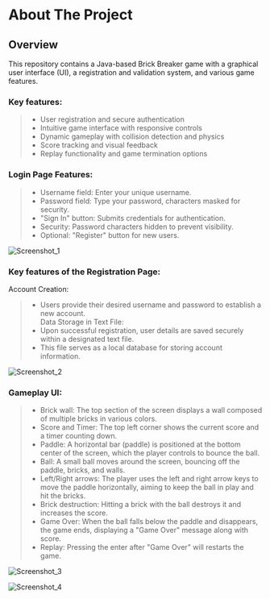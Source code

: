 # About The Project 

## Overview

This repository contains a Java-based Brick Breaker game with a graphical user interface (UI), a registration and validation system, and various game features.<br />

### Key features:

> - User registration and secure authentication<br />
> - Intuitive game interface with responsive controls<br />
> - Dynamic gameplay with collision detection and physics<br />
> - Score tracking and visual feedback<br />
> - Replay functionality and game termination options<br />

### Login Page Features:
> - Username field: Enter your unique username.<br />
> - Password field: Type your password, characters masked for security.<br />
> - "Sign In" button: Submits credentials for authentication.<br />
> - Security: Password characters hidden  to prevent visibility.<br />
> - Optional: "Register" button for new users.

![Screenshot_1](https://github.com/Prince-kumar27/CSE310-JavaProject/assets/111684530/61883f95-240c-4775-9a90-3b39bb3f45ec)<br />

### Key features of the Registration Page:<br />

Account Creation:<br />
> - Users provide their desired username and password to establish a new account.<br />
Data Storage in Text File:<br />
> - Upon successful registration, user details are saved securely within a designated text file.<br />
> - This file serves as a local database for storing account information.<br />

![Screenshot_2](https://github.com/Prince-kumar27/CSE310-JavaProject/assets/111684530/fcbacba8-9ff1-498f-8c4b-cd18e6985382)<br />

### Gameplay UI:<br />

> - Brick wall: The top section of the screen displays a wall composed of multiple bricks in various colors.<br />
> - Score and Timer: The top left corner shows the current score and a timer counting down.<br />
> - Paddle: A horizontal bar (paddle) is positioned at the bottom center of the screen, which the player controls to bounce the ball.<br />
> - Ball: A small ball moves around the screen, bouncing off the paddle, bricks, and walls.<br />
> - Left/Right arrows: The player uses the left and right arrow keys to move the paddle horizontally, aiming to keep the ball in play and hit the bricks.<br />
> - Brick destruction: Hitting a brick with the ball destroys it and increases the score.<br />
> - Game Over: When the ball falls below the paddle and disappears, the game ends, displaying a "Game Over" message along with score.<br />
> - Replay: Pressing the enter after "Game Over" will restarts the game.<br />


![Screenshot_3](https://github.com/Prince-kumar27/CSE310-JavaProject/assets/111684530/4fa85d23-fc35-4bfd-8c99-04043fe045ff)<br />

![Screenshot_4](https://github.com/Prince-kumar27/CSE310-JavaProject/assets/111684530/b6847a7a-1a21-4f3e-8359-85dc4b1059c5)<br />
